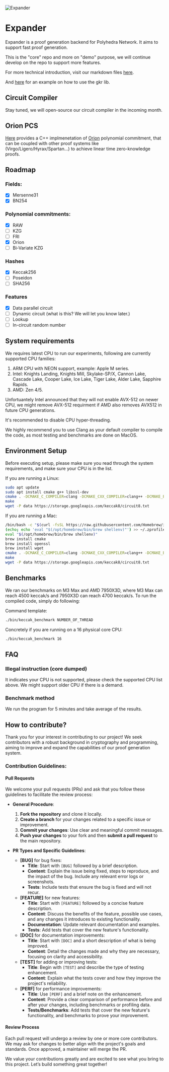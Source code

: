 ![Expander](https://github.com/PolyhedraZK/Expander/blob/master/data/logo.jpg)

# Expander

Expander is a proof generation backend for Polyhedra Network. It aims to support fast proof generation.

This is the "core" repo and more on "demo" purpose, we will continue develop on the repo to support more features.

For more technical introduction, visit our markdown files [here](https://github.com/PolyhedraZK/Expander/tree/master/docs/doc.md).

And [here](https://github.com/PolyhedraZK/Expander/tree/master/docs/example.md) for an example on how to use the gkr lib.

## Circuit Compiler

Stay tuned, we will open-source our circuit compiler in the incoming month.

## Orion PCS

[Here](https://github.com/PolyhedraZK/Expander/tree/master/lib/Orion) provides a C++ implmenetation of [Orion](https://eprint.iacr.org/2022/1010.pdf) polynomial commitment, that can be coupled with other proof systems like (Virgo/Ligero/Hyrax/Spartan...) to achieve linear time zero-knowledge proofs.

## Roadmap

### Fields:

- [x] Mersenne31
- [x] BN254

### Polynomial commitments:

- [x] RAW
- [ ] KZG
- [ ] FRI
- [x] Orion
- [ ] Bi-Variate KZG

### Hashes

- [x] Keccak256
- [ ] Poseidon
- [ ] SHA256

### Features

- [x] Data parallel circuit
- [ ] Dynamic circuit (what is this? We will let you know later.)
- [ ] Lookup
- [ ] In-circuit random number

## System requirements

We requires latest CPU to run our experiments, following are currently supported CPU families:

1. ARM CPU with NEON support, example: Apple M series.
2. Intel: Knights Landing, Knights Mill, Skylake-SP/X, Cannon Lake, Cascade Lake, Cooper Lake, Ice Lake, Tiger Lake, Alder Lake, Sapphire Rapids.
3. AMD: Zen 4/5.

Unfortuantely Intel announced that they will not enable AVX-512 on newer CPU, we might remove AVX-512 requirment if AMD also removes AVX512 in future CPU generations.

It's recommended to disable CPU hyper-threading.

We highly recommend you to use Clang as your default compiler to compile the code, as most testing and benchmarks are done on MacOS.

## Environment Setup

Before executing setup, please make sure you read through the system requirements, and make sure your CPU is in the list.

If you are running a Linux:

```sh
sudo apt update
sudo apt install cmake g++ libssl-dev
cmake . -DCMAKE_C_COMPILER=clang -DCMAKE_CXX_COMPILER=clang++ -DCMAKE_BUILD_TYPE=Release
make
wget -P data https://storage.googleapis.com/keccak8/circuit8.txt
```

If you are running a Mac:

```sh
/bin/bash -c "$(curl -fsSL https://raw.githubusercontent.com/Homebrew/install/HEAD/install.sh)"
(echo; echo 'eval "$(/opt/homebrew/bin/brew shellenv)"') >> ~/.zprofile
eval "$(/opt/homebrew/bin/brew shellenv)"
brew install cmake
brew install openssl
brew install wget
cmake . -DCMAKE_C_COMPILER=clang -DCMAKE_CXX_COMPILER=clang++ -DCMAKE_BUILD_TYPE=Release
make
wget -P data https://storage.googleapis.com/keccak8/circuit8.txt
```

## Benchmarks

We ran our benchmarks on M3 Max and AMD 7950X3D, where M3 Max can reach 4500 keccak/s and 7950X3D can reach 4700 keccak/s. To run the compiled code, simply do following:

Command template:

```sh
./bin/keccak_benchmark NUMBER_OF_THREAD
```

Concretely if you are running on a 16 physical core CPU:

```sh
./bin/keccak_benchmark 16
```

## FAQ

### Illegal instruction (core dumped)

It indicates your CPU is not supported, please check the supported CPU list above. We might support older CPU if there is a demand.

### Benchmark method

We run the program for 5 minutes and take average of the results.

## How to contribute?

Thank you for your interest in contributing to our project! We seek contributors with a robust background in cryptography and programming, aiming to improve and expand the capabilities of our proof generation system.

### Contribution Guidelines:

#### Pull Requests

We welcome your pull requests (PRs) and ask that you follow these guidelines to facilitate the review process:

- **General Procedure**:

  1. **Fork the repository** and clone it locally.
  2. **Create a branch** for your changes related to a specific issue or improvement.
  3. **Commit your changes**: Use clear and meaningful commit messages.
  4. **Push your changes** to your fork and then **submit a pull request** to the main repository.

- **PR Types and Specific Guidelines**:
  - **[BUG]** for bug fixes:
    - **Title**: Start with `[BUG]` followed by a brief description.
    - **Content**: Explain the issue being fixed, steps to reproduce, and the impact of the bug. Include any relevant error logs or screenshots.
    - **Tests**: Include tests that ensure the bug is fixed and will not recur.
  - **[FEATURE]** for new features:
    - **Title**: Start with `[FEATURE]` followed by a concise feature description.
    - **Content**: Discuss the benefits of the feature, possible use cases, and any changes it introduces to existing functionality.
    - **Documentation**: Update relevant documentation and examples.
    - **Tests**: Add tests that cover the new feature's functionality.
  - **[DOC]** for documentation improvements:
    - **Title**: Start with `[DOC]` and a short description of what is being improved.
    - **Content**: Detail the changes made and why they are necessary, focusing on clarity and accessibility.
  - **[TEST]** for adding or improving tests:
    - **Title**: Begin with `[TEST]` and describe the type of testing enhancement.
    - **Content**: Explain what the tests cover and how they improve the project's reliability.
  - **[PERF]** for performance improvements:
    - **Title**: Use `[PERF]` and a brief note on the enhancement.
    - **Content**: Provide a clear comparison of performance before and after your changes, including benchmarks or profiling data.
    - **Tests/Benchmarks**: Add tests that cover the new feature's functionality, and benchmarks to prove your improvement.

#### Review Process

Each pull request will undergo a review by one or more core contributors. We may ask for changes to better align with the project's goals and standards. Once approved, a maintainer will merge the PR.

We value your contributions greatly and are excited to see what you bring to this project. Let’s build something great together!
